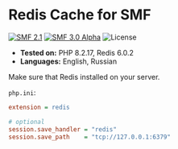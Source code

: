 # Redis Cache for SMF

[![SMF 2.1](https://img.shields.io/badge/SMF-2.1-ed6033.svg?style=flat)](https://github.com/SimpleMachines/SMF2.1)
[![SMF 3.0 Alpha](https://img.shields.io/badge/SMF-3.0_Alpha-ed2533.svg?style=flat)](https://github.com/SimpleMachines/SMF/tree/release-3.0)
![License](https://img.shields.io/github/license/dragomano/redis-cache-for-smf)

- **Tested on:** PHP 8.2.17, Redis 6.0.2
- **Languages:** English, Russian

Make sure that Redis installed on your server.

`php.ini`:

```ini
extension = redis

# optional
session.save_handler = "redis"
session.save_path    = "tcp://127.0.0.1:6379"
```
